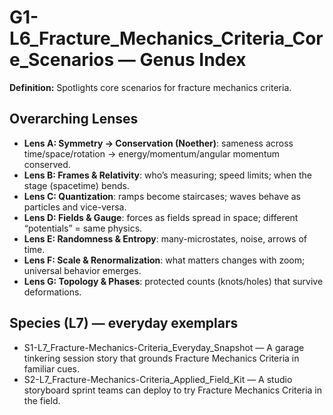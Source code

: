# G1-L6_Fracture_Mechanics_Criteria_Core_Scenarios — Genus Index
**Definition:** Spotlights core scenarios for fracture mechanics criteria.

## Overarching Lenses

- **Lens A: Symmetry -> Conservation (Noether)**: sameness across time/space/rotation → energy/momentum/angular momentum conserved.
- **Lens B: Frames & Relativity**: who’s measuring; speed limits; when the stage (spacetime) bends.
- **Lens C: Quantization**: ramps become staircases; waves behave as particles and vice-versa.
- **Lens D: Fields & Gauge**: forces as fields spread in space; different “potentials” = same physics.
- **Lens E: Randomness & Entropy**: many-microstates, noise, arrows of time.
- **Lens F: Scale & Renormalization**: what matters changes with zoom; universal behavior emerges.
- **Lens G: Topology & Phases**: protected counts (knots/holes) that survive deformations.

## Species (L7) — everyday exemplars
- S1-L7_Fracture-Mechanics-Criteria_Everyday_Snapshot — A garage tinkering session story that grounds Fracture Mechanics Criteria in familiar cues.
- S2-L7_Fracture-Mechanics-Criteria_Applied_Field_Kit — A studio storyboard sprint teams can deploy to try Fracture Mechanics Criteria in the field.
